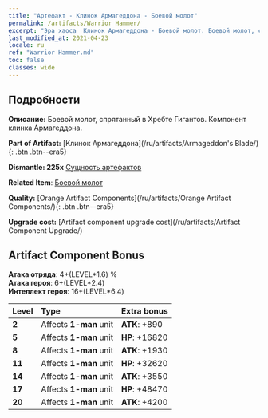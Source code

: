 ```yaml
---
title: "Артефакт - Клинок Армагеддона - Боевой молот"
permalink: /artifacts/Warrior Hammer/
excerpt: "Эра хаоса  Клинок Армагеддона - Боевой молот. Боевой молот, спрятанный в Хребте Гигантов. Компонент клинка Армагеддона."
last_modified_at: 2021-04-23
locale: ru
ref: "Warrior Hammer.md"
toc: false
classes: wide
---
```




## Подробности

 **Описание:** Боевой молот, спрятанный в Хребте Гигантов. Компонент клинка Армагеддона.

 **Part of Artifact:** [Клинок Армагеддона](/ru/artifacts/Armageddon's Blade/){: .btn .btn--era5}

 **Dismantle: 225x** [Сущность артефактов](/ItemsRU/con_905/)

 **Related Item**: [Боевой молот](/ItemsRU/art_170/)

 **Quality:** [Orange Artifact Components](/ru/artifacts/Orange Artifact Components/){: .btn .btn--era5}

 **Upgrade cost:** [Artifact component upgrade cost](/ru/artifacts/Artifact Component Upgrade/)

## Artifact Component Bonus

  **Атака отряда**: 4+(LEVEL\*1.6) %<br/>**Атака героя**: 6+(LEVEL\*2.4)<br/>**Интеллект героя**: 16+(LEVEL\*6.4)

  |  Level  | Type |    Extra bonus  | 
  |:--------|:-----|:----------------| 
  | **2** | Affects **1-man** unit | **ATK**: +890 | 
  | **5** | Affects **1-man** unit | **HP**: +16820 | 
  | **8** | Affects **1-man** unit | **ATK**: +1930 | 
  | **11** | Affects **1-man** unit | **HP**: +32620 | 
  | **14** | Affects **1-man** unit | **ATK**: +3550 | 
  | **17** | Affects **1-man** unit | **HP**: +48470 | 
  | **20** | Affects **1-man** unit | **ATK**: +4200 | 
